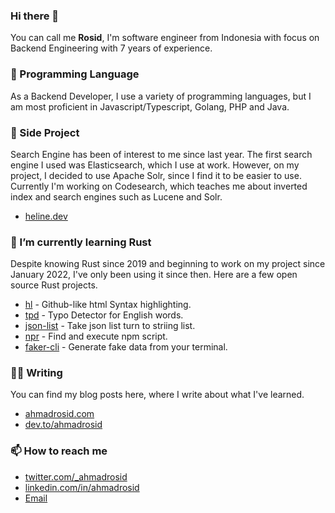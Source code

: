 ### Hi there 👋

You can call me **Rosid**, I'm software engineer from Indonesia with focus on Backend Engineering with 7 years of experience.

### 👯 Programming Language

As a Backend Developer, I use a variety of programming languages, but I am most proficient in Javascript/Typescript, Golang, PHP and Java.

### 🔭 Side Project

Search Engine has been of interest to me since last year. The first search engine I used was Elasticsearch, which I use at work. However, on my project, I decided to use Apache Solr, since I find it to be easier to use. Currently I'm working on Codesearch, which teaches me about inverted index and search engines such as Lucene and Solr.

- [heline.dev](https://heline.dev)

### 🌱 I’m currently learning Rust

Despite knowing Rust since 2019 and beginning to work on my project since January 2022, I've only been using it since then. Here are a few open source Rust projects.

- [hl](https://github.com/ahmadrosid/hl) - Github-like html Syntax highlighting.
- [tpd](https://github.com/ahmadrosid/tpd) - Typo Detector for English words.
- [json-list](https://github.com/ahmadrosid/json-list) - Take json list turn to striing list.
- [npr](https://github.com/ahmadrosid/npr) - Find and execute npm script.
- [faker-cli](https://github.com/ahmadrosid/faker-cli) - Generate fake data from your terminal.

### ✍🏻 Writing

You can find my blog posts here, where I write about what I've learned.

- [ahmadrosid.com](https://ahmadrosid.com)
- [dev.to/ahmadrosid](https://dev.to/ahmadrosid)
<!---
- [freeCodeCamp](https://www.freecodecamp.org/news/author/ahmadrosid) - Currently still working on my first blog post on this platform.
-->


### 📫 How to reach me
- [twitter.com/_ahmadrosid](https://twitter.com/_ahmadrosid)
- [linkedin.com/in/ahmadrosid](https://id.linkedin.com/in/ahmadrosid)
- [Email](mailto:alahmadrosid@gmail.com)

<!--
**ahmadrosid/ahmadrosid** is a ✨ _special_ ✨ repository because its `README.md` (this file) appears on your GitHub profile.

Here are some ideas to get you started:

- 🔭 I’m currently working on ...
- 🌱 I’m currently learning ...
- 👯 I’m looking to collaborate on ...
- 🤔 I’m looking for help with ...
- 💬 Ask me about ...
- 📫 How to reach me: ...
- 😄 Pronouns: ...
- ⚡ Fun fact: ...
-->
